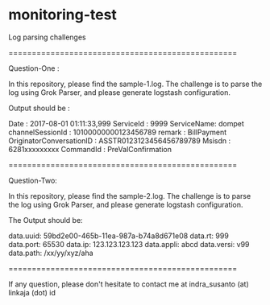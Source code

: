 # monitoring-test

Log parsing challenges

=================================================

Question-One :

In this repository, please find the sample-1.log.
The challenge is to parse the log using Grok Parser, and please generate logstash configuration.

Output should be :

 Date : 2017-08-01 01:11:33,999
 ServiceId : 9999
 ServiceName: dompet
 channelSessionId : 10100000000123456789
 remark : BillPayment
 OriginatorConversationID : ASSTR0123123456456789789
 Msisdn : 6281xxxxxxxxx
 CommandId : PreValConfirmation


=================================================

Question-Two:

In this repository, please find the sample-2.log.
The challenge is to parse the log using Grok Parser, and please generate logstash configuration.

The Output should be:

 data.uuid: 59bd2e00-465b-11ea-987a-b74a8d671e08
 data.rt: 999
 data.port: 65530
 data.ip: 123.123.123.123
 data.appli: abcd
 data.versi: v99
 data.path: /xx/yy/xyz/aha


=================================================

If any question, please don't hesitate to contact me at indra_susanto (at) linkaja (dot) id
